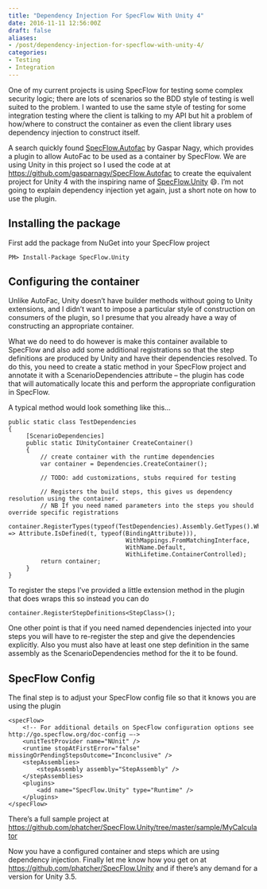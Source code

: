 ```yaml
---
title: "Dependency Injection For SpecFlow With Unity 4"
date: 2016-11-11 12:56:00Z
draft: false
aliases:
- /post/dependency-injection-for-specflow-with-unity-4/
categories:
- Testing
- Integration
---
```

One of my current projects is using SpecFlow for testing some complex security logic; there are lots of scenarios so the BDD style of testing is well suited to the problem. I wanted to use the same style of testing for some integration testing where the client is talking to my API but hit a problem of how/where to construct the container as even the client library uses dependency injection to construct itself.

A search quickly found [SpecFlow.Autofac](https://www.nuget.org/packages/SpecFlow.Autofac) by Gaspar Nagy, which provides a plugin to allow AutoFac to be used as a container by SpecFlow. We are using Unity in this project so I used the code at at https://github.com/gasparnagy/SpecFlow.Autofac to create the equivalent project for Unity 4 with the inspiring name of [SpecFlow.Unity](https://www.nuget.org/packages/SpecFlow.Unity) :smile:. I’m not going to explain dependency injection yet again, just a short note on how to use the plugin.

## Installing the package
First add the package from NuGet into your SpecFlow project
```
PM> Install-Package SpecFlow.Unity
```

## Configuring the container
Unlike AutoFac, Unity doesn’t have builder methods without going to Unity extensions, and I didn’t want to impose a particular style of construction on consumers of the plugin, so I presume that you already have a way of constructing an appropriate container. 

What we do need to do however is make this container available to SpecFlow and also add some additional registrations so that the step definitions are produced by Unity and have their dependencies resolved.  To do this, you need to create a static method in your SpecFlow project and annotate it with a ScenarioDependencies attribute – the plugin has code that will automatically locate this and perform the appropriate configuration in SpecFlow. 

A typical method would look something like this...

```
public static class TestDependencies
{ 
     [ScenarioDependencies] 
     public static IUnityContainer CreateContainer() 
     { 
         // create container with the runtime dependencies 
         var container = Dependencies.CreateContainer(); 
  
         // TODO: add customizations, stubs required for testing 
  
         // Registers the build steps, this gives us dependency resolution using the container. 
         // NB If you need named parameters into the steps you should override specific registrations 
         container.RegisterTypes(typeof(TestDependencies).Assembly.GetTypes().Where(t => Attribute.IsDefined(t, typeof(BindingAttribute))), 
                                 WithMappings.FromMatchingInterface, 
                                 WithName.Default, 
                                 WithLifetime.ContainerControlled); 
         return container; 
     }
}
```

To register the steps I’ve provided a little extension method in the plugin that does wraps this so instead you can do

```
container.RegisterStepDefinitions<StepClass>();
```

One other point is that if you need named dependencies injected into your steps you will have to re-register the step and give the dependencies explicitly. Also you must also have at least one step definition in the same assembly as the ScenarioDependencies method for the it to be found. 

## SpecFlow Config
The final step is to adjust your SpecFlow config file so that it knows you are using the plugin

```
<specFlow> 
    <!-- For additional details on SpecFlow configuration options see http://go.specflow.org/doc-config –-> 
    <unitTestProvider name="NUnit" /> 
    <runtime stopAtFirstError="false" missingOrPendingStepsOutcome="Inconclusive" /> 
    <stepAssemblies> 
        <stepAssembly assembly="StepAssembly" /> 
    </stepAssemblies> 
    <plugins> 
        <add name="SpecFlow.Unity" type="Runtime" /> 
    </plugins> 
</specFlow>
```

There’s a full sample project at https://github.com/phatcher/SpecFlow.Unity/tree/master/sample/MyCalculator

Now you have a configured container and steps which are using dependency injection. Finally let me know how you get on at https://github.com/phatcher/SpecFlow.Unity and if there’s any demand for a version for Unity 3.5. 
